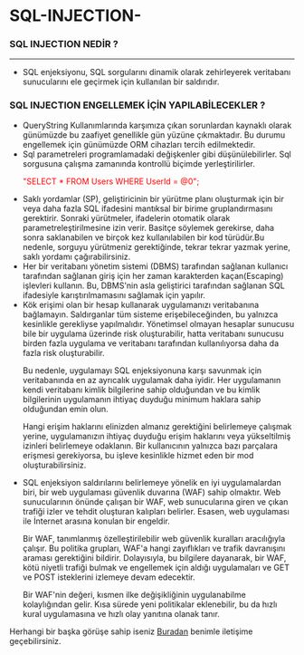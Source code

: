 # SQL-INJECTION-



 <h3> SQL INJECTION NEDİR ? </h3>
<hr />
<ul>
  <li> SQL enjeksiyonu, SQL sorgularını dinamik olarak zehirleyerek veritabanı sunucularını ele geçirmek için kullanılan bir saldırıdır.
</li>
</ul>


 <h3> SQL INJECTION ENGELLEMEK İÇİN YAPILABİLECEKLER ? </h3>
 
 
 
 <ul>
   <li> 
	QueryString Kullanımlarında karşımıza çıkan sorunlardan kaynaklı olarak günümüzde bu zaafiyet genellikle gün yüzüne çıkmaktadır. Bu durumu engellemek için günümüzde ORM cihazları tercih edilmektedir.
	</li>
	<li>
		Sql parametreleri programlamadaki değişkenler gibi düşünülebilirler. Sql sorgusuna çalışma zamanında kontrollü biçimde yerleştirilirler.
		<p style="color:red;"> "SELECT * FROM Users WHERE UserId = @0";</p>
	</li>
	<li>
		Saklı yordamlar (SP), geliştiricinin bir yürütme planı oluşturmak için bir veya daha fazla SQL ifadesini mantıksal bir birime gruplandırmasını gerektirir. Sonraki yürütmeler, ifadelerin otomatik olarak parametreleştirilmesine izin verir. Basitçe söylemek gerekirse, daha sonra saklanabilen ve birçok kez kullanılabilen bir kod türüdür.Bu nedenle, sorguyu yürütmeniz gerektiğinde, tekrar tekrar yazmak yerine, saklı yordamı çağırabilirsiniz. 
	</li>
	<li>
		Her bir veritabanı yönetim sistemi (DBMS) tarafından sağlanan kullanıcı tarafından sağlanan giriş için her zaman karakterden kaçan(Escaping) işlevleri kullanın. Bu, DBMS'nin asla geliştirici tarafından sağlanan SQL ifadesiyle karıştırılmamasını sağlamak için yapılır.
	</li>
	<li>
		Kök erişimi olan bir hesap kullanarak uygulamanızı veritabanına bağlamayın. Saldırganlar tüm sisteme erişebileceğinden, bu yalnızca kesinlikle gerekliyse yapılmalıdır. Yönetimsel olmayan hesaplar sunucusu bile bir uygulama üzerinde risk oluşturabilir, hatta veritabanı sunucusu birden fazla uygulama ve veritabanı tarafından kullanılıyorsa daha da fazla risk oluşturabilir.

Bu nedenle, uygulamayı SQL enjeksiyonuna karşı savunmak için veritabanında en az ayrıcalık uygulamak daha iyidir. Her uygulamanın kendi veritabanı kimlik bilgilerine sahip olduğundan ve bu kimlik bilgilerinin uygulamanın ihtiyaç duyduğu minimum haklara sahip olduğundan emin olun.

Hangi erişim haklarını elinizden almanız gerektiğini belirlemeye çalışmak yerine, uygulamanızın ihtiyaç duyduğu erişim haklarını veya yükseltilmiş izinleri belirlemeye odaklanın. Bir kullanıcının yalnızca bazı parçalara erişmesi gerekiyorsa, bu işleve kesinlikle hizmet eden bir mod oluşturabilirsiniz.
	</li>
	<li>
		SQL enjeksiyon saldırılarını belirlemeye yönelik en iyi uygulamalardan biri, bir web uygulaması güvenlik duvarına (WAF) sahip olmaktır. Web sunucularının önünde çalışan bir WAF, web sunucularına giren ve çıkan trafiği izler ve tehdit oluşturan kalıpları belirler. Esasen, web uygulaması ile İnternet arasına konulan bir engeldir.

Bir WAF, tanımlanmış özelleştirilebilir web güvenlik kuralları aracılığıyla çalışır. Bu politika grupları, WAF'a hangi zayıflıkları ve trafik davranışını araması gerektiğini bildirir. Dolayısıyla, bu bilgilere dayanarak, bir WAF, kötü niyetli trafiği bulmak ve engellemek için aldığı uygulamaları ve GET ve POST isteklerini izlemeye devam edecektir.

Bir WAF'nin değeri, kısmen ilke değişikliğinin uygulanabilme kolaylığından gelir. Kısa sürede yeni politikalar eklenebilir, bu da hızlı kural uygulamasına ve hızlı olay yanıtına olanak tanır.
	</li>
</ul>
<p> Herhangi bir başka görüşe sahip iseniz <a href="https://www.linkedin.com/in/sefa-dudu-320a93205/">Buradan</a> benimle iletişime geçebilirsiniz.
